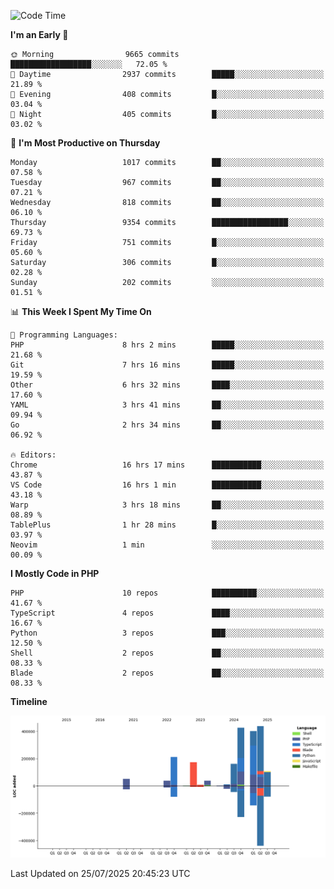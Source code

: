 <!--START_SECTION:waka-->
![Code Time](http://img.shields.io/badge/Code%20Time-3%2C887%20hrs%2013%20mins-blue)

**I'm an Early 🐤** 

```text
🌞 Morning                9665 commits        ██████████████████░░░░░░░   72.05 % 
🌆 Daytime                2937 commits        █████░░░░░░░░░░░░░░░░░░░░   21.89 % 
🌃 Evening                408 commits         █░░░░░░░░░░░░░░░░░░░░░░░░   03.04 % 
🌙 Night                  405 commits         █░░░░░░░░░░░░░░░░░░░░░░░░   03.02 % 
```
📅 **I'm Most Productive on Thursday** 

```text
Monday                   1017 commits        ██░░░░░░░░░░░░░░░░░░░░░░░   07.58 % 
Tuesday                  967 commits         ██░░░░░░░░░░░░░░░░░░░░░░░   07.21 % 
Wednesday                818 commits         ██░░░░░░░░░░░░░░░░░░░░░░░   06.10 % 
Thursday                 9354 commits        █████████████████░░░░░░░░   69.73 % 
Friday                   751 commits         █░░░░░░░░░░░░░░░░░░░░░░░░   05.60 % 
Saturday                 306 commits         █░░░░░░░░░░░░░░░░░░░░░░░░   02.28 % 
Sunday                   202 commits         ░░░░░░░░░░░░░░░░░░░░░░░░░   01.51 % 
```


📊 **This Week I Spent My Time On** 

```text
💬 Programming Languages: 
PHP                      8 hrs 2 mins        █████░░░░░░░░░░░░░░░░░░░░   21.68 % 
Git                      7 hrs 16 mins       █████░░░░░░░░░░░░░░░░░░░░   19.59 % 
Other                    6 hrs 32 mins       ████░░░░░░░░░░░░░░░░░░░░░   17.60 % 
YAML                     3 hrs 41 mins       ██░░░░░░░░░░░░░░░░░░░░░░░   09.94 % 
Go                       2 hrs 34 mins       ██░░░░░░░░░░░░░░░░░░░░░░░   06.92 % 

🔥 Editors: 
Chrome                   16 hrs 17 mins      ███████████░░░░░░░░░░░░░░   43.87 % 
VS Code                  16 hrs 1 min        ███████████░░░░░░░░░░░░░░   43.18 % 
Warp                     3 hrs 18 mins       ██░░░░░░░░░░░░░░░░░░░░░░░   08.89 % 
TablePlus                1 hr 28 mins        █░░░░░░░░░░░░░░░░░░░░░░░░   03.97 % 
Neovim                   1 min               ░░░░░░░░░░░░░░░░░░░░░░░░░   00.09 % 
```

**I Mostly Code in PHP** 

```text
PHP                      10 repos            ██████████░░░░░░░░░░░░░░░   41.67 % 
TypeScript               4 repos             ████░░░░░░░░░░░░░░░░░░░░░   16.67 % 
Python                   3 repos             ███░░░░░░░░░░░░░░░░░░░░░░   12.50 % 
Shell                    2 repos             ██░░░░░░░░░░░░░░░░░░░░░░░   08.33 % 
Blade                    2 repos             ██░░░░░░░░░░░░░░░░░░░░░░░   08.33 % 
```



**Timeline**

![Lines of Code chart](https://raw.githubusercontent.com/abrahamgreyson/abrahamgreyson/main/assets/bar_graph.png)


 Last Updated on 25/07/2025 20:45:23 UTC
<!--END_SECTION:waka-->
